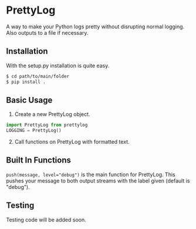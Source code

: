 # PrettyLog
A way to make your Python logs pretty without disrupting normal logging. Also
outputs to a file if necessary.

## Installation
With the setup.py installation is quite easy.

```sh
$ cd path/to/main/folder
$ pip install .
```

## Basic Usage
1. Create a new PrettyLog object.

  ```python
  import PrettyLog from prettylog
  LOGGING = PrettyLog()
  ```
2. Call functions on PrettyLog with formatted text.

## Built In Functions
`push(message, level="debug")` is the main function for PrettyLog. This pushes
your message to both output streams with the label given (default is "debug").

## Testing
Testing code will be added soon.
